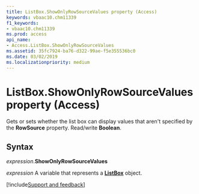 ```yaml
---
title: ListBox.ShowOnlyRowSourceValues property (Access)
keywords: vbaac10.chm11339
f1_keywords:
- vbaac10.chm11339
ms.prod: access
api_name:
- Access.ListBox.ShowOnlyRowSourceValues
ms.assetid: 35fc7924-ba76-d322-99ae-f5e355536bc0
ms.date: 03/02/2019
ms.localizationpriority: medium
---
```



# ListBox.ShowOnlyRowSourceValues property (Access)

Gets or sets whether the list box can display values that aren't specified by the **RowSource** property. Read/write **Boolean**.


## Syntax

_expression_.**ShowOnlyRowSourceValues**

_expression_ A variable that represents a **[ListBox](Access.ListBox.md)** object.




[!include[Support and feedback](~/includes/feedback-boilerplate.md)]